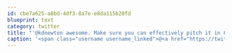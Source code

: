 ```yaml
---
id: cbe7a625-a8bd-4df3-8a7e-e8da115b20fd
blueprint: text
category: twitter
title: "'@kdnewton awesome. Make sure you can effectively pitch it in 60 seconds!"
caption: '<span class="username username_linked">@<a href="https://twitter.com/kdnewton" title="Kyle D. Newton">kdnewton</a></span> awesome. Make sure you can effectively pitch it in 60 seconds!'
---
```

